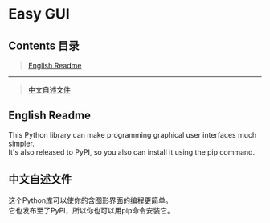 # Easy GUI
## Contents 目录
> [English Readme](#english-readme "Readme")

---

> [中文自述文件](#中文自述文件 "自述文件")
## English Readme
This Python library can make programming graphical user interfaces much simpler.  
It's also released to PyPI, so you also can install it using the pip command.
## 中文自述文件
这个Python库可以使你的含图形界面的编程更简单。  
它也发布至了PyPI，所以你也可以用pip命令安装它。
